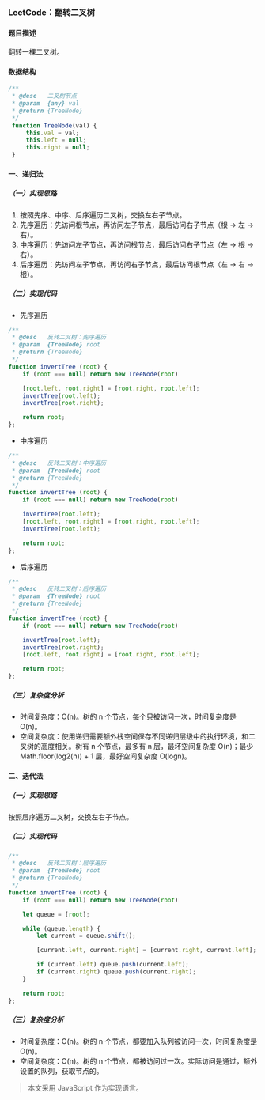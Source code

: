 ### LeetCode：翻转二叉树

#### 题目描述

翻转一棵二叉树。

#### 数据结构

``` JavaScript
/**
 * @desc   二叉树节点
 * @param  {any} val
 * @return {TreeNode}
 */
 function TreeNode(val) {
     this.val = val;
     this.left = null;
     this.right = null;
 }
```

#### 一、递归法

##### （一）实现思路

1. 按照先序、中序、后序遍历二叉树，交换左右子节点。
2. 先序遍历：先访问根节点，再访问左子节点，最后访问右子节点（根 -> 左 -> 右）。
2. 中序遍历：先访问左子节点，再访问根节点，最后访问右子节点（左 -> 根 -> 右）。
2. 后序遍历：先访问左子节点，再访问右子节点，最后访问根节点（左 -> 右 -> 根）。

##### （二）实现代码

+ 先序遍历
``` JavaScript
/**
 * @desc   反转二叉树：先序遍历
 * @param  {TreeNode} root
 * @return {TreeNode}
 */
function invertTree (root) {
    if (root === null) return new TreeNode(root)

    [root.left, root.right] = [root.right, root.left];
    invertTree(root.left);
    invertTree(root.right);

    return root;
};
```

+ 中序遍历

``` JavaScript
/**
 * @desc   反转二叉树：中序遍历
 * @param  {TreeNode} root
 * @return {TreeNode}
 */
function invertTree (root) {
    if (root === null) return new TreeNode(root)

    invertTree(root.left);
    [root.left, root.right] = [root.right, root.left];
    invertTree(root.left);

    return root;
};
```

+ 后序遍历

``` JavaScript
/**
 * @desc   反转二叉树：后序遍历
 * @param  {TreeNode} root
 * @return {TreeNode}
 */
function invertTree (root) {
    if (root === null) return new TreeNode(root)

    invertTree(root.left);
    invertTree(root.right);
    [root.left, root.right] = [root.right, root.left];

    return root;
};

```


##### （三）复杂度分析
+ 时间复杂度：O(n)。树的 n 个节点，每个只被访问一次，时间复杂度是 O(n)。
+ 空间复杂度：使用递归需要额外栈空间保存不同递归层级中的执行环境，和二叉树的高度相关。树有 n 个节点，最多有 n 层，最坏空间复杂度 O(n)；最少 Math.floor(log2(n)) + 1 层，最好空间复杂度 O(logn)。


#### 二、迭代法

##### （一）实现思路

按照层序遍历二叉树，交换左右子节点。

##### （二）实现代码
``` JavaScript
/**
 * @desc   反转二叉树：层序遍历
 * @param  {TreeNode} root
 * @return {TreeNode}
 */
function invertTree (root) {
    if (root === null) return new TreeNode(root)

    let queue = [root];

    while (queue.length) {
        let current = queue.shift();

        [current.left, current.right] = [current.right, current.left];

        if (current.left) queue.push(current.left);
        if (current.right) queue.push(current.right);
    }

    return root;
};
```

##### （三）复杂度分析
+ 时间复杂度：O(n)。树的 n 个节点，都要加入队列被访问一次，时间复杂度是 O(n)。
+ 空间复杂度：O(n)。树的 n 个节点，都被访问过一次。实际访问是通过，额外设置的队列，获取节点的。


> 本文采用 JavaScript 作为实现语言。
